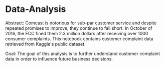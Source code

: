 # Data-Analysis

Abstract: Comcast is notorious for sub-par customer service and despite repeated promises to improve, they continue to fall short. In October of 2016, the FCC fined them 2.3 million dollars after receiving over 1000 consumer complaints. This notebook contains customer complaint data retrieved from Kaggle's public dataset.

Goal: The goal of this analysis is to further understand customer complaint data in order to influence future business decisions.
